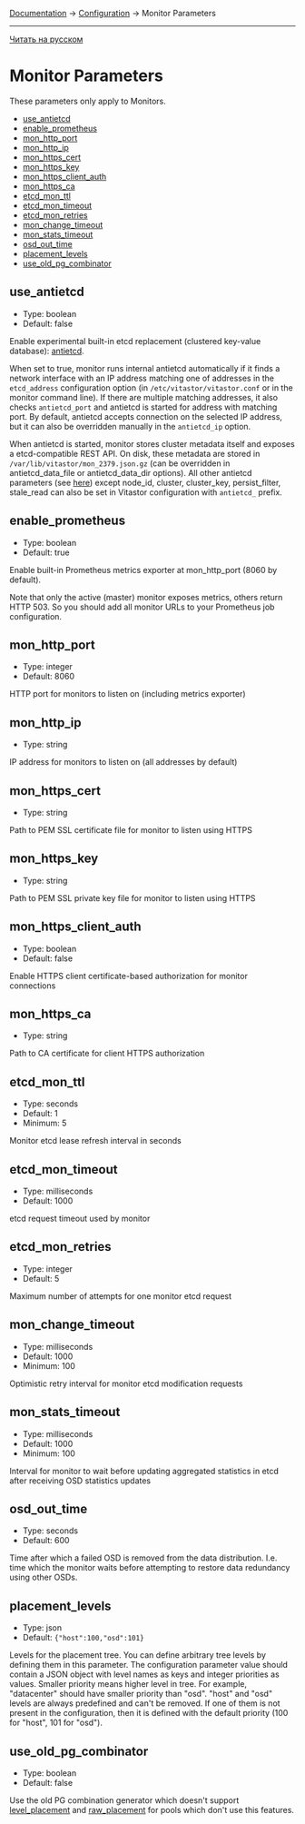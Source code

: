 [Documentation](../../README.md#documentation) → [Configuration](../config.en.md) → Monitor Parameters

-----

[Читать на русском](monitor.ru.md)

# Monitor Parameters

These parameters only apply to Monitors.

- [use_antietcd](#use_antietcd)
- [enable_prometheus](#enable_prometheus)
- [mon_http_port](#mon_http_port)
- [mon_http_ip](#mon_http_ip)
- [mon_https_cert](#mon_https_cert)
- [mon_https_key](#mon_https_key)
- [mon_https_client_auth](#mon_https_client_auth)
- [mon_https_ca](#mon_https_ca)
- [etcd_mon_ttl](#etcd_mon_ttl)
- [etcd_mon_timeout](#etcd_mon_timeout)
- [etcd_mon_retries](#etcd_mon_retries)
- [mon_change_timeout](#mon_change_timeout)
- [mon_stats_timeout](#mon_stats_timeout)
- [osd_out_time](#osd_out_time)
- [placement_levels](#placement_levels)
- [use_old_pg_combinator](#use_old_pg_combinator)

## use_antietcd

- Type: boolean
- Default: false

Enable experimental built-in etcd replacement (clustered key-value database):
[antietcd](https://git.yourcmc.ru/vitalif/antietcd/).

When set to true, monitor runs internal antietcd automatically if it finds
a network interface with an IP address matching one of addresses in the
`etcd_address` configuration option (in `/etc/vitastor/vitastor.conf` or in
the monitor command line). If there are multiple matching addresses, it also
checks `antietcd_port` and antietcd is started for address with matching port.
By default, antietcd accepts connection on the selected IP address, but it
can also be overridden manually in the `antietcd_ip` option.

When antietcd is started, monitor stores cluster metadata itself and exposes
a etcd-compatible REST API. On disk, these metadata are stored in
`/var/lib/vitastor/mon_2379.json.gz` (can be overridden in antietcd_data_file
or antietcd_data_dir options). All other antietcd parameters
(see [here](https://git.yourcmc.ru/vitalif/antietcd/)) except node_id,
cluster, cluster_key, persist_filter, stale_read can also be set in
Vitastor configuration with `antietcd_` prefix.

## enable_prometheus

- Type: boolean
- Default: true

Enable built-in Prometheus metrics exporter at mon_http_port (8060 by default).

Note that only the active (master) monitor exposes metrics, others return
HTTP 503. So you should add all monitor URLs to your Prometheus job configuration.

## mon_http_port

- Type: integer
- Default: 8060

HTTP port for monitors to listen on (including metrics exporter)

## mon_http_ip

- Type: string

IP address for monitors to listen on (all addresses by default)

## mon_https_cert

- Type: string

Path to PEM SSL certificate file for monitor to listen using HTTPS

## mon_https_key

- Type: string

Path to PEM SSL private key file for monitor to listen using HTTPS

## mon_https_client_auth

- Type: boolean
- Default: false

Enable HTTPS client certificate-based authorization for monitor connections

## mon_https_ca

- Type: string

Path to CA certificate for client HTTPS authorization

## etcd_mon_ttl

- Type: seconds
- Default: 1
- Minimum: 5

Monitor etcd lease refresh interval in seconds

## etcd_mon_timeout

- Type: milliseconds
- Default: 1000

etcd request timeout used by monitor

## etcd_mon_retries

- Type: integer
- Default: 5

Maximum number of attempts for one monitor etcd request

## mon_change_timeout

- Type: milliseconds
- Default: 1000
- Minimum: 100

Optimistic retry interval for monitor etcd modification requests

## mon_stats_timeout

- Type: milliseconds
- Default: 1000
- Minimum: 100

Interval for monitor to wait before updating aggregated statistics in
etcd after receiving OSD statistics updates

## osd_out_time

- Type: seconds
- Default: 600

Time after which a failed OSD is removed from the data distribution.
I.e. time which the monitor waits before attempting to restore data
redundancy using other OSDs.

## placement_levels

- Type: json
- Default: `{"host":100,"osd":101}`

Levels for the placement tree. You can define arbitrary tree levels by
defining them in this parameter. The configuration parameter value should
contain a JSON object with level names as keys and integer priorities as
values.  Smaller priority means higher level in tree. For example,
"datacenter" should have smaller priority than "osd". "host" and "osd"
levels are always predefined and can't be removed. If one of them is not
present in the configuration, then it is defined with the default priority
(100 for "host", 101 for "osd").

## use_old_pg_combinator

- Type: boolean
- Default: false

Use the old PG combination generator which doesn't support [level_placement](pool.en.md#level_placement)
and [raw_placement](pool.en.md#raw_placement) for pools which don't use this features.
